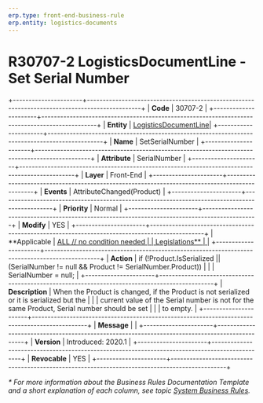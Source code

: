 ```yaml
---
erp.type: front-end-business-rule
erp.entity: logistics-documents
---
```


# R30707-2 LogisticsDocumentLine - Set Serial Number
+----------------------+-----------------------------------------------------------------------------------------------+
| **Code**             | 30707-2                                                                                       |
+----------------------+-----------------------------------------------------------------------------------------------+
| **Entity**           | [LogisticsDocumentLine](../reference/common-business-rules/logistics-documents-business-rules.md)|
+----------------------+-----------------------------------------------------------------------------------------------+
| **Name**             | SetSerialNumber                                                                               |
+----------------------+-----------------------------------------------------------------------------------------------+
| **Attribute**        | SerialNumber                                                                                  |
+----------------------+-----------------------------------------------------------------------------------------------+
| **Layer**            | Front-End                                                                                     |
+----------------------+-----------------------------------------------------------------------------------------------+
| **Events**           | AttributeChanged(Product)                                                                     |
+----------------------+-----------------------------------------------------------------------------------------------+
| **Priority**         | Normal                                                                                        |
+----------------------+-----------------------------------------------------------------------------------------------+
| **Modify**           | YES                                                                                           |
+----------------------+-----------------------------------------------------------------------------------------------+
| **Applicable         | [ALL // no condition needed                                                                   |
| Legislations**       | ](xref:applicable-legislations)                                                               |
+----------------------+-----------------------------------------------------------------------------------------------+
| **Action**           | if (!Product.IsSerialized \|\| (SerialNumber != null && Product != SerialNumber.Product))     |
|                      | SerialNumber = null;                                                                          |
+----------------------+-----------------------------------------------------------------------------------------------+
| **Description**      | When the Product is changed, if the Product is not serialized or it is serialized but the     |
|                      | current value of the Serial number is not for the same Product, Serial number should be set   |
|                      | to empty.                                                                                     |
+----------------------+-----------------------------------------------------------------------------------------------+
| **Message**          |                                                                                               |
+----------------------+-----------------------------------------------------------------------------------------------+
| **Version**          | Introduced: 2020.1                                                                            |
+----------------------+-----------------------------------------------------------------------------------------------+
| **Revocable**        | YES                                                                                           |
+----------------------+-----------------------------------------------------------------------------------------------+

*\* For more information about the Business Rules Documentation Template and a short explanation of each column, see
topic [System Business Rules](../templates/template-description-system-business-rules.md).*
